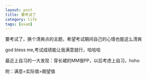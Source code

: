 ```yaml
--- 
layout: post
title: 要考试了
category: life
tags: [exam]
---
```

要考试了，换个清爽点的主题，希望考试期间自己的心情也能这么清爽

god bless me,考试成绩能让我满意就行，哈哈哈

最近上自习的一大发现：穿长裙的MM很PP，以后考虑上自习，hoho

附：满意=实际值>期望值
